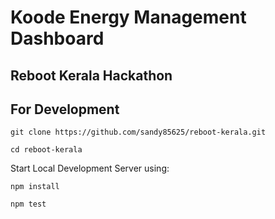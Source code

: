 # Koode Energy Management Dashboard

Reboot Kerala Hackathon
---

## For Development
```
git clone https://github.com/sandy85625/reboot-kerala.git

cd reboot-kerala
```

Start Local Development Server using:

```
npm install

npm test
```